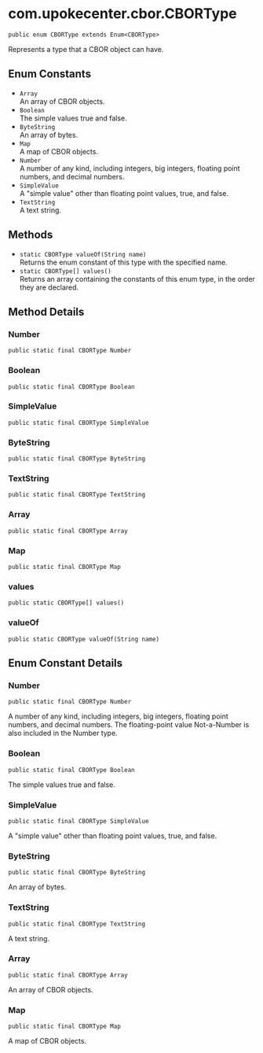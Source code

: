 # com.upokecenter.cbor.CBORType

    public enum CBORType extends Enum<CBORType>

Represents a type that a CBOR object can have.

## Enum Constants

* `Array`<br>
 An array of CBOR objects.
* `Boolean`<br>
 The simple values true and false.
* `ByteString`<br>
 An array of bytes.
* `Map`<br>
 A map of CBOR objects.
* `Number`<br>
 A number of any kind, including integers, big integers, floating point
 numbers, and decimal numbers.
* `SimpleValue`<br>
 A "simple value" other than floating point values, true, and false.
* `TextString`<br>
 A text string.

## Methods

* `static CBORType valueOf​(String name)`<br>
 Returns the enum constant of this type with the specified name.
* `static CBORType[] values()`<br>
 Returns an array containing the constants of this enum type, in
the order they are declared.

## Method Details

### Number
    public static final CBORType Number
### Boolean
    public static final CBORType Boolean
### SimpleValue
    public static final CBORType SimpleValue
### ByteString
    public static final CBORType ByteString
### TextString
    public static final CBORType TextString
### Array
    public static final CBORType Array
### Map
    public static final CBORType Map
### values
    public static CBORType[] values()
### valueOf
    public static CBORType valueOf​(String name)
## Enum Constant Details

### Number
    public static final CBORType Number
A number of any kind, including integers, big integers, floating point
 numbers, and decimal numbers. The floating-point value Not-a-Number
 is also included in the Number type.
### Boolean
    public static final CBORType Boolean
The simple values true and false.
### SimpleValue
    public static final CBORType SimpleValue
A "simple value" other than floating point values, true, and false.
### ByteString
    public static final CBORType ByteString
An array of bytes.
### TextString
    public static final CBORType TextString
A text string.
### Array
    public static final CBORType Array
An array of CBOR objects.
### Map
    public static final CBORType Map
A map of CBOR objects.
